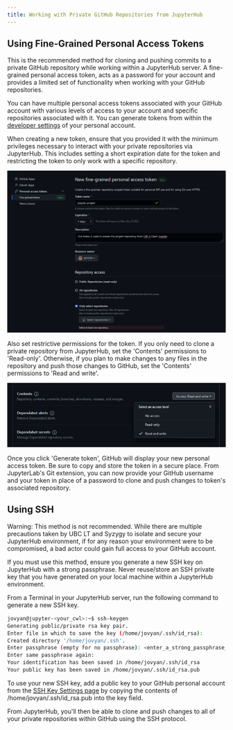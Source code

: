 ```yaml
---
title: Working with Private GitHub Repositories from JupyterHub
---
```


## Using Fine-Grained Personal Access Tokens

This is the recommended method for cloning and pushing commits to a private
GitHub repository while working within a JupyterHub server. A fine-grained
personal access token, acts as a password for your account and provides a
limited set of functionality when working with your GitHub repositories.

You can have multiple personal access tokens associated with your GitHub account
with various levels of access to your account and specific repositories
associated with it. You can generate tokens from within the
[developer settings](https://github.com/settings/tokens?type=beta) of your
personal account.

When creating a new token, ensure that you provided it with the minimum
privileges necessary to interact with your private repositories via JupyterHub.
This includes setting a short expiration date for the token and restricting the
token to only work with a specific repository.

![GitHub fine-grained personal access token - name, expiration, description, and repository access](/assets/images/github-personal-token-1.PNG)

Also set restrictive permissions for the token. If you only need to clone a
private repository from JupyterHub, set the 'Contents' permissions to
'Read-only'. Otherwise, if you plan to make changes to any files in the
repository and push those changes to GitHub, set the 'Contents' permissions to
'Read and write'.

![GitHub fine-grained personal access token - permissions](/assets/images/github-personal-token-2.PNG)

Once you click 'Generate token', GitHub will display your new personal access
token. Be sure to copy and store the token in a secure place. From JupyterLab's
Git extension, you can now provide your GitHub username and your token in place
of a password to clone and push changes to token's associated repository.

## Using SSH

Warning: This method is not recommended. While there are multiple precautions
taken by UBC LT and Syzygy to isolate and secure your JupyterHub environment, if
for any reason your environment were to be compromised, a bad actor could gain
full access to your GitHub account.

If you must use this method, ensure you generate a new SSH key on JupyterHub
with a strong passphrase. Never reuse/store an SSH private key that you have
generated on your local machine within a JupyterHub environment.

From a Terminal in your JupyterHub server, run the following command to generate
a new SSH key.

```bash
jovyan@jupyter-<your_cwl>:~$ ssh-keygen
Generating public/private rsa key pair.
Enter file in which to save the key (/home/jovyan/.ssh/id_rsa):
Created directory '/home/jovyan/.ssh'.
Enter passphrase (empty for no passphrase): <enter_a_strong_passphrase_here>
Enter same passphrase again:
Your identification has been saved in /home/jovyan/.ssh/id_rsa
Your public key has been saved in /home/jovyan/.ssh/id_rsa.pub
```

To use your new SSH key, add a public key to your GitHub personal account from
the [SSH Key Settings page](https://github.com/settings/ssh/new) by copying the
contents of /home/jovyan/.ssh/id_rsa.pub into the key field.

From JupyterHub, you'll then be able to clone and push changes to all of your
private repositories within GitHub using the SSH protocol.

